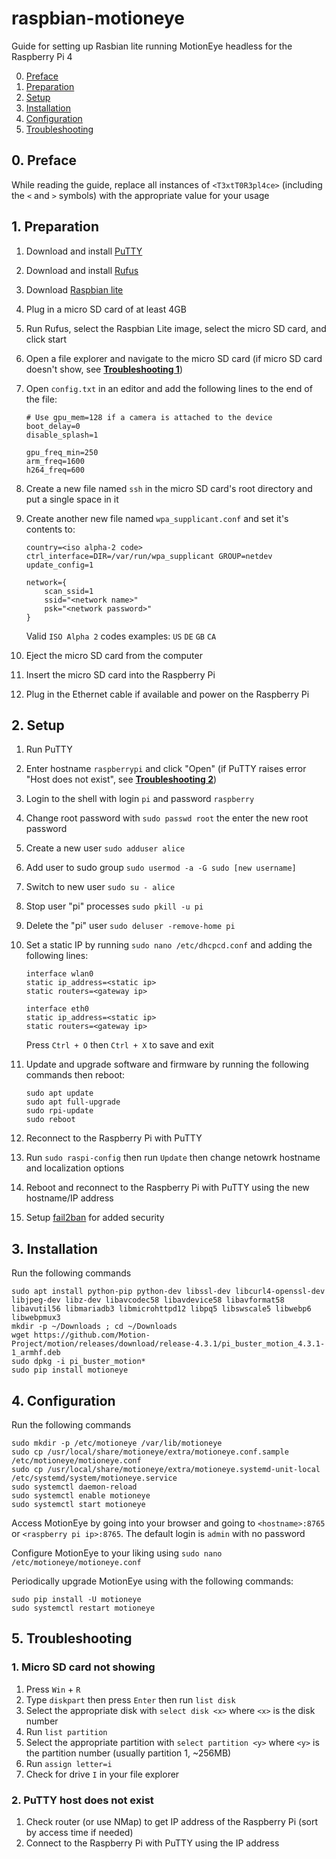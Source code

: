 # raspbian-motioneye
Guide for setting up Rasbian lite running MotionEye headless for the Raspberry Pi 4

0. [Preface](#0-preface)
1. [Preparation](#1-preparation)
2. [Setup](#2-setup)
3. [Installation](#3-installation)
4. [Configuration](#4-configuration)
5. [Troubleshooting](#5-troubleshooting)

## 0. Preface

While reading the guide, replace all instances of `<T3xtT0R3pl4ce>` (including the `<` and `>` symbols) with the appropriate value for your usage


## 1. Preparation  

1. Download and install [PuTTY](https://www.PuTTY.org/)
2. Download and install [Rufus](https://rufus.ie/)
3. Download [Raspbian lite](https://www.raspberrypi.org/downloads/raspbian/)
4. Plug in a micro SD card of at least 4GB
5. Run Rufus, select the Raspbian Lite image, select the micro SD card, and click start
6. Open a file explorer and navigate to the micro SD card (if micro SD card doesn't show, see [**Troubleshooting 1**](#1-micro-sd-card-not-showing))
7. Open `config.txt` in an editor and add the following lines to the end of the file:  

	```
	# Use gpu_mem=128 if a camera is attached to the device
	boot_delay=0
	disable_splash=1
	
	gpu_freq_min=250
	arm_freq=1600
	h264_freq=600
	```  
8. Create a new file named `ssh` in the micro SD card's root directory and put a single space in it
9. Create another new file named `wpa_supplicant.conf` and set it's contents to:

	```
	country=<iso alpha-2 code>
	ctrl_interface=DIR=/var/run/wpa_supplicant GROUP=netdev
	update_config=1

	network={
		scan_ssid=1
		ssid="<network name>"
		psk="<network password>"
	}
	```
	Valid `ISO Alpha 2` codes examples: `US` `DE` `GB` `CA`
10. Eject the micro SD card from the computer
11. Insert the micro SD card into the Raspberry Pi
12. Plug in the Ethernet cable if available and power on the Raspberry Pi

## 2. Setup
1. Run PuTTY
2. Enter hostname `raspberrypi` and click "Open" (if PuTTY raises error "Host does not exist", see [**Troubleshooting 2**](#2-PuTTY-host-does-not-exist))
3. Login to the shell with login `pi` and password `raspberry`
4. Change root password with `sudo passwd root` the enter the new root password
5. Create a new user `sudo adduser alice`
6. Add user to sudo group `sudo usermod -a -G sudo [new username]`
7. Switch to new user `sudo su - alice`
8. Stop user "pi" processes `sudo pkill -u pi`
9. Delete the "pi" user `sudo deluser -remove-home pi`
10. Set a static IP by running `sudo nano /etc/dhcpcd.conf` and adding the following lines:

	```
	interface wlan0
	static ip_address=<static ip>
	static routers=<gateway ip>
	
	interface eth0
	static ip_address=<static ip>
	static routers=<gateway ip>
	```
	Press `Ctrl + O` then `Ctrl + X` to save and exit
11. Update and upgrade software and firmware by running the following commands then reboot:

	```
	sudo apt update
	sudo apt full-upgrade
	sudo rpi-update
	sudo reboot
	```
12. Reconnect to the Raspberry Pi with PuTTY
13. Run `sudo raspi-config` then run `Update` then change netowrk hostname and localization options
14. Reboot and reconnect to the Raspberry Pi with PuTTY using the new hostname/IP address
15. Setup [fail2ban](https://pimylifeup.com/raspberry-pi-fail2ban/) for added security

## 3. Installation
Run the following commands  

```
sudo apt install python-pip python-dev libssl-dev libcurl4-openssl-dev libjpeg-dev libz-dev libavcodec58 libavdevice58 libavformat58 libavutil56 libmariadb3 libmicrohttpd12 libpq5 libswscale5 libwebp6 libwebpmux3
mkdir -p ~/Downloads ; cd ~/Downloads
wget https://github.com/Motion-Project/motion/releases/download/release-4.3.1/pi_buster_motion_4.3.1-1_armhf.deb
sudo dpkg -i pi_buster_motion*
sudo pip install motioneye
```

## 4. Configuration
Run the following commands

```
sudo mkdir -p /etc/motioneye /var/lib/motioneye
sudo cp /usr/local/share/motioneye/extra/motioneye.conf.sample /etc/motioneye/motioneye.conf
sudo cp /usr/local/share/motioneye/extra/motioneye.systemd-unit-local /etc/systemd/system/motioneye.service
sudo systemctl daemon-reload
sudo systemctl enable motioneye
sudo systemctl start motioneye
```

Access MotionEye by going into your browser and going to `<hostname>:8765` or `<raspberry pi ip>:8765`. The default login is `admin` with no password

Configure MotionEye to your liking using `sudo nano /etc/motioneye/motioneye.conf`

Periodically upgrade MotionEye using with the following commands:
 
```
sudo pip install -U motioneye
sudo systemctl restart motioneye
```

## 5. Troubleshooting
### 1. Micro SD card not showing
1. Press `Win` + `R`
2. Type `diskpart` then press `Enter` then run `list disk`
3. Select the appropriate disk with `select disk <x>` where `<x>` is the disk number
4. Run `list partition`
5. Select the appropriate partition with `select partition <y>` where `<y>` is the partition number (usually partition 1, ~256MB)
6. Run `assign letter=i`
7. Check for drive `I` in your file explorer

### 2. PuTTY host does not exist
1. Check router (or use NMap) to get IP address of the Raspberry Pi (sort by access time if needed)
2. Connect to the Raspberry Pi with PuTTY using the IP address
